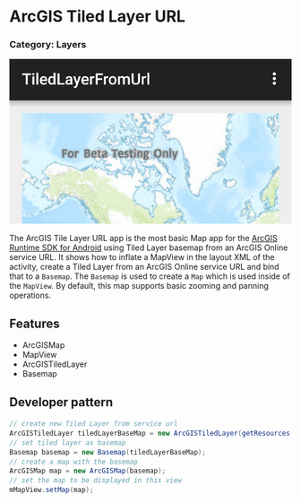 # ArcGIS Tiled Layer URL
### Category: Layers
![Tiled Layer from URL App](arcgis-tiledlayer-from-url.png)

The ArcGIS Tile Layer URL app is the most basic Map app for the [ArcGIS Runtime SDK for Android](https://developers.arcgis.com/en/android/) using Tiled Layer basemap from an ArcGIS Online service URL.  It shows how to inflate a MapView in the layout XML of the activity, create a Tiled Layer from an ArcGIS Online service URL and bind that to a `Basemap`.  The `Basemap` is used to create a `Map` which is used inside of the `MapView`.  By default, this map supports basic zooming and panning operations.

## Features
* ArcGISMap
* MapView
* ArcGISTiledLayer
* Basemap

## Developer pattern
```java
// create new Tiled Layer from service url
ArcGISTiledLayer tiledLayerBaseMap = new ArcGISTiledLayer(getResources().getString(R.string.world_topo_service));
// set tiled layer as basemap
Basemap basemap = new Basemap(tiledLayerBaseMap);
// create a map with the basemap
ArcGISMap map = new ArcGISMap(basemap);
// set the map to be displayed in this view
mMapView.setMap(map);
```
